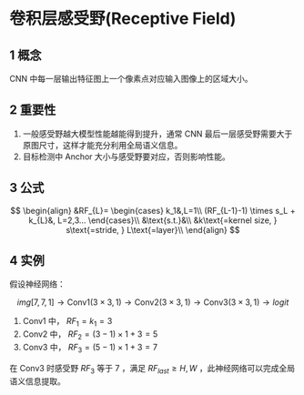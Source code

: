 # 卷积层感受野(Receptive Field)

## 1 概念

CNN 中每一层输出特征图上一个像素点对应输入图像上的区域大小。

## 2 重要性

1. 一般感受野越大模型性能越能得到提升，通常 CNN 最后一层感受野需要大于原图尺寸，这样才能充分利用全局语义信息。
2. 目标检测中 Anchor 大小与感受野要对应，否则影响性能。

## 3 公式

$$
\begin{align}
&RF_{L}=
\begin{cases}
k_1&,L=1\\
(RF_{L-1}-1) \times s_L + k_{L}&, L=2,3...
\end{cases}\\
&\text{s.t.}&\\ 
&k\text{=kernel size, } s\text{=stride, } L\text{=layer}\\
\end{align}
$$

## 4 实例

假设神经网络：

$$
img[7, 7, 1] \rightarrow \text{Conv1}(3\times3,1) \rightarrow \text{Conv2}(3\times 3, 1)\rightarrow \text{Conv3}(3\times 3,1) \rightarrow logit
$$

1. $\text{Conv1}$ 中， $RF_1=k_1=3$
2. $\text{Conv2}$ 中， $RF_2=(3-1)\times1+3=5$
3. $\text{Conv3}$ 中， $RF_3=(5-1)\times1+3=7$

在 $\text{Conv3}$ 时感受野 $RF_3$ 等于 $7$ ，满足 $RF_{last} \ge H, W$ ，此神经网络可以完成全局语义信息提取。

